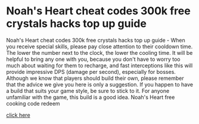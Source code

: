 # Noah's Heart cheat codes 300k free crystals hacks top up guide

Noah's Heart cheat codes 300k free crystals hacks top up guide - When you receive special skills, please pay close attention to their cooldown time. The lower the number next to the clock, the lower the cooling time. It will be helpful to bring any one with you, because you don't have to worry too much about waiting for them to recharge, and fast interceptions like this will provide impressive DPS (damage per second), especially for bosses. Although we know that players should build their own, please remember that the advice we give you here is only a suggestion. If you happen to have a build that suits your game style, be sure to stick to it. For anyone unfamiliar with the game, this build is a good idea. Noah's Heart free cooking code redeem

[click here](https://growhunt.top/noahs-heart/)
